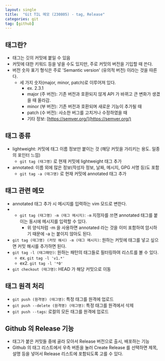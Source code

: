 ```yaml
---
layout: single
title:  "Git TIL 메모 (230805) - tag, Release"
categories: git
tag: [github]
---
```


## 태그란?
- 태그는 깃의 커밋에 붙일 수 있음
- 커밋에 대한 키워드 등을 넣을 수도 있지만, 주로 커밋의 버전을 기입할 때 쓴다.
- 버전 숫자 표기 형식은 주로 'Semantic version' (유의적 버전) 이라는 것을 따른다.
    - 세 가지 숫자(major, minor, patch)로 이루어져 있다.
        - ex. 2.3.1
        - major (주 버전): 기존 버전과 호환되지 않게 API 가 바뀌고 큰 변화가 생겼을 때 올라감.
        - minor (부 버전): 기존 버전과 호환되며 새로운 기능이 추가될 때
        - patch (수 버전): 사소한 버그를 고치거나 수정하였을 때
        - 기타 정보: [https://semver.org/](https://semver.org/)

## 태그 종류
- lightweight: 커밋에 태그 이름 정보만 붙이는 것 (해당 커밋을 가리키는 용도. 일종의 포인터 느낌)
    - `git tag (태그명)` 로 현재 커밋에 lightweight 태그 추가
- annotated: 이름 외에 많은 정보(작성자 정보, 날짜, 메시지, GPG 서명 등)도 포함
    - `git tag -a (태그명)` 로 현재 커밋에 annotated 태그 추가

## 태그 관련 메모
- annotated 태그 추가 시 메시지를 입력하는 vim 모드로 변한다.
- - `git tag (태그명) -m (태그 메시지)`: `-m` 지정자를 쓰면 annotated 태그를 붙이는 동시에 메시지를 입력할 수 있다.
    - 위 양식처럼 -m 을 사용하면 annotated 라는 것을 이미 포함하여 암시하기 때문에 -a 는 붙이지 않아도 된다.
- `git tag (태그명) (커밋 해시) -m (태그 메시지)`: 원하는 커밋에 태그를 넣고 싶으면 커밋 해시를 추가하면 된다.
- `git tag -l (태그패턴)`: 원하는 패턴의 태그들로 필터링하여 리스트를 볼 수 있다.
    - ex. `git tag -l 'v1.*'`
    - ex2. `git tag -l '*0'`
- `git checkout (태그명)`: HEAD 가 해당 커밋으로 이동

## 태그 원격 처리
- `git push (원격명) (태그명)`: 특정 태그를 원격에 업로드
- `git push --delete (원격명) (태그명)`: 특정 태그를 원격에서 삭제
- `git push --tags`: 로컬의 모든 태그를 원격에 업로드

## Github 의 Release 기능
- 태그가 붙은 커밋들 중에 골라 모아서 Release 버전으로 출시, 배포하는 기능
- Github 의 태그 리스트에서 우측 버튼을 눌러 Create Release 를 선택하면 제목, 설명 등을 넣어서 Release 리스트에 포함되도록 고를 수 있다.
    
